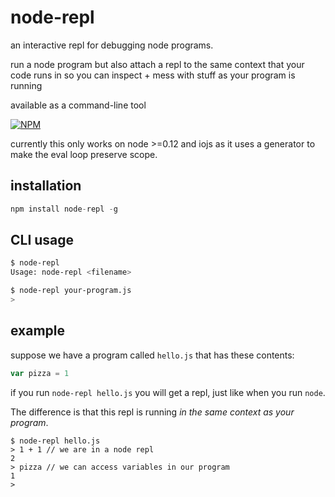 # node-repl

an interactive repl for debugging node programs.

run a node program but also attach a repl to the same context that your code runs in so you can inspect + mess with stuff as your program is running

available as a command-line tool

[![NPM](https://nodei.co/npm/node-repl.png)](https://nodei.co/npm/node-repl/)

currently this only works on node >=0.12 and iojs as it uses a generator to make the eval loop preserve scope.

## installation

```js
npm install node-repl -g
```

## CLI usage

```bash
$ node-repl
Usage: node-repl <filename>

$ node-repl your-program.js
>
```

## example

suppose we have a program called `hello.js` that has these contents:

```js
var pizza = 1
```

if you run `node-repl hello.js` you will get a repl, just like when you run `node`.

The difference is that this repl is running *in the same context as your program*.

```
$ node-repl hello.js
> 1 + 1 // we are in a node repl
2
> pizza // we can access variables in our program
1
>
```
